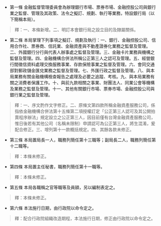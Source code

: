 * 第一條 金融監督管理委員會為辦理銀行市場、票券市場、金融控股公司與銀行業之監督、管理及其政策、法令之擬訂、規劃、執行等業務，特設銀行局（以下簡稱本局）。

> 釋：一、本條新增。二、明訂本會銀行局之設立目的及隸屬關係。

* 第二條 本局掌理下列事項之擬訂、規劃及執行：一、銀行、金融控股公司、信用合作社、票券商、信託業、金融資產與不動產證券化業務之監督及管理。二、外國銀行分行與代表人辦事處之監督及管理。三、金融卡片業務與機構之監督及管理。四、金融機構合併法所稱公正第三人之認可及管理。五、經營銀行間徵信資料處理交換服務事業、存款保險事業之監督及管理。六、會同交通部對郵政儲金匯兌業務之監督及管理。七、外匯行政之監督及管理。八、與本局業務有關金融機構檢查報告之處理及必要之追蹤、考核。九、與本局業務有關之消費者保護工作。十、與前九款相關之事業、財團法人、同業公會等機構及業務之監督及管理。十一、其他有關銀行市場、票券市場、金融控股公司與銀行業之監督及管理。

> 釋：一、序文酌作文字修正。二、原條文第四款所稱金融資產服務公司，係指依金融機構合併法第十五條第二項授權訂定「公正第三人認可及其公開拍賣程序辦法」規定設立之公正第三人，因目前僅有台灣金融資產服務公司，惟日後若有其他公司（名稱未限制）申請認可為公正第三人，將生混淆，爰配合修正。三、增列第十一款概括規定。四、其餘各款未修正。

* 第三條 本局置局長一人，職務列簡任第十三職等；副局長二人，職務列簡任第十二職等。

> 釋：本條未修正。

* 第四條 本局置主任秘書，職務列簡任第十一職等。

> 釋：本條未修正。

* 第五條 本局各職稱之官等職等及員額，另以編制表定之。

> 釋：本條未修正。

* 第六條 本法施行日期，由行政院以命令定之。

> 釋：配合行政院組織改造期程，本法施行日期，修正由行政院以命令定之。

